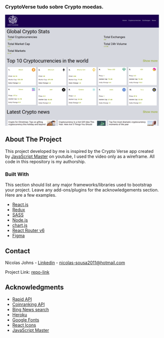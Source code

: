 ### CryptoVerse tudo sobre Crypto moedas.

![ShareMe](src/images/home.png)
## About The Project

This project developed by me is inspired by the Crypto Verse app created by [JavaScript Master](https://www.youtube.com/watch?v=9DDX3US3kss&t=25s) on youtube, I used the video only as a wireframe.
All code in this repository is my authorship.
### Built With

This section should list any major frameworks/libraries used to bootstrap your project. Leave any add-ons/plugins for the acknowledgements section. Here are a few examples.

* [React.js](https://reactjs.org/)
* [Redux](https://react-redux.js.org/)
* [SASS](https://sass-lang.com/)
* [Node.js](https://nodejs.org/en/)
* [chart.js](https://www.chartjs.org/)
* [React Router v6](https://reactrouter.com/docs/en/v6/getting-started/overview)
* [Figma](https://www.figma.com/)
## Contact

Nicolas Johns - [Linkedin](https://www.linkedin.com/in/nicolas-js/) - nicolas-sousa2011@hotmail.com

Project Link: [repo-link](https://gxxxxxx)

## Acknowledgments
* [Rapid API](https://rapidapi.com/hub?utm_source=youtube.com%2FJavaScriptMastery&utm_medium=DevRel&utm_campaign=DevRel)
* [Coinranking API](https://rapidapi.com/Coinranking/api/coinranking1?utm_source=youtube.com%2FJavaScriptMastery&utm_medium=DevRel&utm_campaign=DevRel)
* [Bing News search](https://rapidapi.com/microsoft-azure-org-microsoft-cognitive-services/api/bing-news-search1?utm_source=youtube.com%2FJavaScriptMastery&utm_medium=DevRel&utm_campaign=DevRel)
* [Heroku](https://dashboard.heroku.com/apps)
* [Google Fonts](https://fonts.google.com/)
* [React Icons](https://react-icons.github.io/react-icons/search)
* [JavaScript Master](https://www.youtube.com/watch?v=9DDX3US3kss&t=25s)

